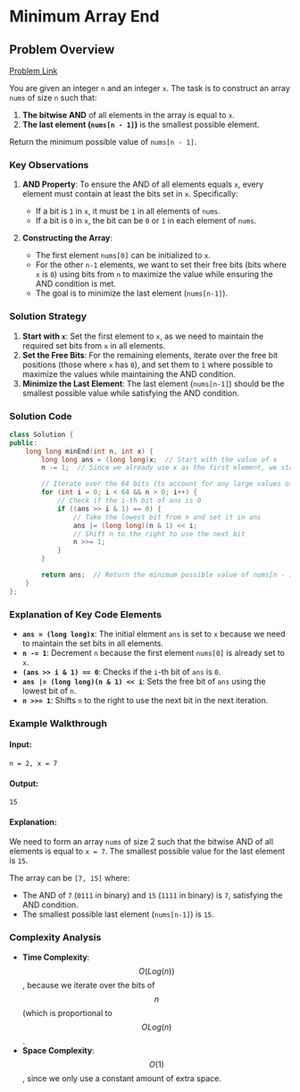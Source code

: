 # Minimum Array End

## Problem Overview

[Problem Link](https://leetcode.com/problems/minimum-array-end/description/?envType=daily-question&envId=2024-11-09)

You are given an integer `n` and an integer `x`. The task is to construct an array `nums` of size `n` such that:

1. **The bitwise AND** of all elements in the array is equal to `x`.
2. **The last element (`nums[n - 1]`)** is the smallest possible element.

Return the minimum possible value of `nums[n - 1]`.

### Key Observations

1. **AND Property**: To ensure the AND of all elements equals `x`, every element must contain at least the bits set in `x`. Specifically:

   - If a bit is `1` in `x`, it must be `1` in all elements of `nums`.
   - If a bit is `0` in `x`, the bit can be `0` or `1` in each element of `nums`.

2. **Constructing the Array**:
   - The first element `nums[0]` can be initialized to `x`.
   - For the other `n-1` elements, we want to set their free bits (bits where `x` is `0`) using bits from `n` to maximize the value while ensuring the AND condition is met.
   - The goal is to minimize the last element (`nums[n-1]`).

### Solution Strategy

1. **Start with `x`**: Set the first element to `x`, as we need to maintain the required set bits from `x` in all elements.
2. **Set the Free Bits**: For the remaining elements, iterate over the free bit positions (those where `x` has `0`), and set them to `1` where possible to maximize the values while maintaining the AND condition.
3. **Minimize the Last Element**: The last element (`nums[n-1]`) should be the smallest possible value while satisfying the AND condition.

### Solution Code

```cpp
class Solution {
public:
    long long minEnd(int n, int x) {
        long long ans = (long long)x;  // Start with the value of x
        n -= 1;  // Since we already use x as the first element, we start with n-1 elements to modify

        // Iterate over the 64 bits (to account for any large values of n or x)
        for (int i = 0; i < 64 && n > 0; i++) {
            // Check if the i-th bit of ans is 0
            if ((ans >> i & 1) == 0) {
                // Take the lowest bit from n and set it in ans
                ans |= (long long)(n & 1) << i;
                // Shift n to the right to use the next bit
                n >>= 1;
            }
        }

        return ans;  // Return the minimum possible value of nums[n - 1]
    }
};
```

### Explanation of Key Code Elements

- **`ans = (long long)x`**: The initial element `ans` is set to `x` because we need to maintain the set bits in all elements.
- **`n -= 1`**: Decrement `n` because the first element `nums[0]` is already set to `x`.
- **`(ans >> i & 1) == 0`**: Checks if the `i`-th bit of `ans` is `0`.
- **`ans |= (long long)(n & 1) << i`**: Sets the free bit of `ans` using the lowest bit of `n`.
- **`n >>= 1`**: Shifts `n` to the right to use the next bit in the next iteration.

### Example Walkthrough

#### Input:

```
n = 2, x = 7
```

#### Output:

```
15
```

#### Explanation:

We need to form an array `nums` of size 2 such that the bitwise AND of all elements is equal to `x = 7`. The smallest possible value for the last element is `15`.

The array can be `[7, 15]` where:

- The AND of `7` (`0111` in binary) and `15` (`1111` in binary) is `7`, satisfying the AND condition.
- The smallest possible last element (`nums[n-1]`) is `15`.

### Complexity Analysis

- **Time Complexity**: $$O(Log(n))$$, because we iterate over the bits of $$n$$ (which is proportional to $$OLog(n)$$.
- **Space Complexity**: $$O(1)$$, since we only use a constant amount of extra space.
